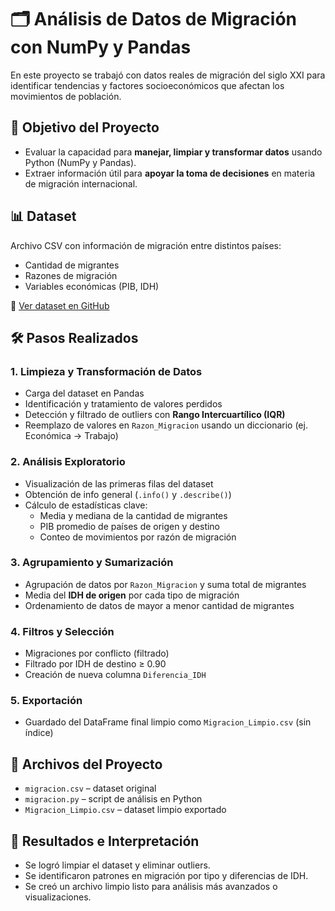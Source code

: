 # 🗂️ Análisis de Datos de Migración con NumPy y Pandas  

En este proyecto se trabajó con datos reales de migración del siglo XXI para identificar tendencias y factores socioeconómicos que afectan los movimientos de población.

## 🎯 Objetivo del Proyecto  
- Evaluar la capacidad para **manejar, limpiar y transformar datos** usando Python (NumPy y Pandas).  
- Extraer información útil para **apoyar la toma de decisiones** en materia de migración internacional.

## 📊 Dataset  
Archivo CSV con información de migración entre distintos países:
- Cantidad de migrantes  
- Razones de migración  
- Variables económicas (PIB, IDH)  

🔗 [Ver dataset en GitHub](https://github.com/ConstanzaAV-nyx/Portafolio/blob/main/Proyectos/2.Analisis-migracion/migracion.csv)

## 🛠️ Pasos Realizados  

### 1. Limpieza y Transformación de Datos  
- Carga del dataset en Pandas  
- Identificación y tratamiento de valores perdidos  
- Detección y filtrado de outliers con **Rango Intercuartílico (IQR)**  
- Reemplazo de valores en `Razon_Migracion` usando un diccionario (ej. Económica → Trabajo)  

### 2. Análisis Exploratorio  
- Visualización de las primeras filas del dataset  
- Obtención de info general (`.info()` y `.describe()`)  
- Cálculo de estadísticas clave:  
  - Media y mediana de la cantidad de migrantes  
  - PIB promedio de países de origen y destino  
  - Conteo de movimientos por razón de migración  

### 3. Agrupamiento y Sumarización  
- Agrupación de datos por `Razon_Migracion` y suma total de migrantes  
- Media del **IDH de origen** por cada tipo de migración  
- Ordenamiento de datos de mayor a menor cantidad de migrantes  

### 4. Filtros y Selección  
- Migraciones por conflicto (filtrado)  
- Filtrado por IDH de destino ≥ 0.90  
- Creación de nueva columna `Diferencia_IDH`  

### 5. Exportación  
- Guardado del DataFrame final limpio como `Migracion_Limpio.csv` (sin índice)  

## 📂 Archivos del Proyecto  
- `migracion.csv` – dataset original  
- `migracion.py` – script de análisis en Python  
- `Migracion_Limpio.csv` – dataset limpio exportado  

## 📝 Resultados e Interpretación  
- Se logró limpiar el dataset y eliminar outliers.  
- Se identificaron patrones en migración por tipo y diferencias de IDH.  
- Se creó un archivo limpio listo para análisis más avanzados o visualizaciones.  




